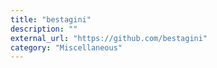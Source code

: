 ```yaml
---
title: "bestagini"
description: ""
external_url: "https://github.com/bestagini"
category: "Miscellaneous"
---
```

